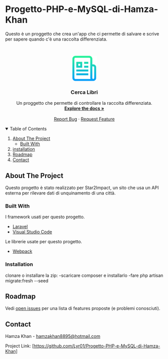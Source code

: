 # Progetto-PHP-e-MySQL-di-Hamza-Khan
Questo è un proggetto che crea un'app che ci permette di salvare e scrive per sapere quando c'è una raccolta differenziata.
<!--
*** Thanks for checking out the Best-README-Template. If you have a suggestion
*** that would make this better, please fork the repo and create a pull request
*** or simply open an issue with the tag "enhancement".
*** Thanks again! Now go create something AMAZING! :D
-->



<!-- PROJECT SHIELDS -->
<!--
*** I'm using markdown "reference style" links for readability.
*** Reference links are enclosed in brackets [ ] instead of parentheses ( ).
*** See the bottom of this document for the declaration of the reference variables
*** for contributors-url, forks-url, etc. This is an optional, concise syntax you may use.
*** https://www.markdownguide.org/basic-syntax/#reference-style-links
-->





<!-- PROJECT LOGO -->
<br />
<p align="center">
  <a href="https://github.com/Lyr01/Progetto-PHP-e-MySQL-di-Hamza-Khan">
    <img src="logo.png" alt="Logo" width="80" height="80">
  </a>

  <h3 align="center">Cerca Libri</h3>

  <p align="center">
    Un proggetto che permette di controllare la raccolta differenziata.
    <br />
    <a href="https://github.com/Lyr01/Progetto-PHP-e-MySQL-di-Hamza-Khan"><strong>Explore the docs »</strong></a>
    <br />
    <br />
    <a href="https://github.com/Lyr01/Progetto-PHP-e-MySQL-di-Hamza-Khan>View Demo</a>
    ·
    <a href="https://github.com/Lyr01/Progetto-PHP-e-MySQL-di-Hamza-Khan/issues">Report Bug</a>
    ·
    <a href="https://github.com/Lyr01/Progetto-PHP-e-MySQL-di-Hamza-Khan/issues">Request Feature</a>
  </p>
</p>



<!-- TABLE OF CONTENTS -->
<details open="open">
  <summary>Table of Contents</summary>
  <ol>
    <li>
      <a href="#about-the-project">About The Project</a>
      <ul>
        <li><a href="#built-with">Built With</a></li>
      </ul>
    </li>
    <li>
      <a href="installation">installation</a>
    </li>
    <li><a href="#roadmap">Roadmap</a></li>
    <li><a href="#contact">Contact</a></li>
  </ol>
</details>



<!-- ABOUT THE PROJECT -->
## About The Project

Questo progetto è stato realizzato per Star2Impact, un sito che usa un API esterna per rilevare dati di unquinamento di una città.

### Built With

I framework usati per questo progetto.

* [Laravel](https://laravel.com/)
* [Visual Studio Code](https://code.visualstudio.com/)

Le librerie usate per questo progetto.

* [Webpack](https://webpack.js.org/)

### Installation
clonare o installare la zip:
-scaricare composer e installarlo
-fare php artisan migrate:fresh --seed




<!-- ROADMAP -->
## Roadmap

Vedi [open issues](https://github.com/othneildrew/Best-README-Template/issues) per una lista di features proposte (e problemi conosciuti).










<!-- CONTACT -->
## Contact

Hamza Khan - hamzakhan8895@hotmail.com

Project Link: [https://github.com/Lyr01/Progetto-PHP-e-MySQL-di-Hamza-Khan]






